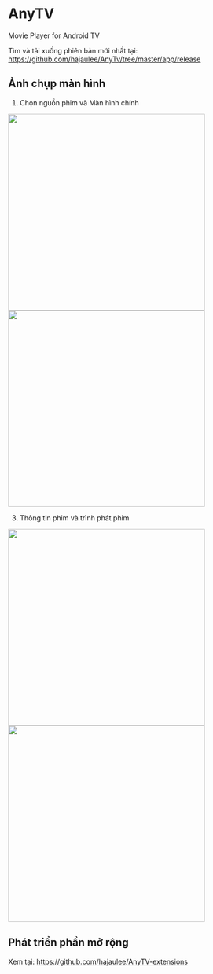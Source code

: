 # AnyTV
Movie Player for Android TV

Tìm và tải xuống phiên bản mới nhất tại: https://github.com/hajaulee/AnyTv/tree/master/app/release

## Ảnh chụp màn hình 

1. Chọn nguồn phim và Màn hình chính
<p>
<img src="https://user-images.githubusercontent.com/26093363/190843291-2d6f78f3-ed0a-445b-8f12-c9a3d8b033f6.png"  width="400"/>
<img src="https://user-images.githubusercontent.com/26093363/190843299-85ec2231-e51f-416f-b51d-2ada40be3a48.png"  width="400"/>
</p>

3. Thông tin phim và trình phát phim
<p>
<img src="https://user-images.githubusercontent.com/26093363/190843306-4a62d126-64cd-4ddb-9178-3b4eb7f0aa1b.png"  width="400"/>
<img src="https://user-images.githubusercontent.com/26093363/190843314-45b15ba2-518a-4d3e-9447-7dde99d38db4.png"  width="400"/>
</p>

## Phát triển phần mở rộng

Xem tại: https://github.com/hajaulee/AnyTV-extensions
